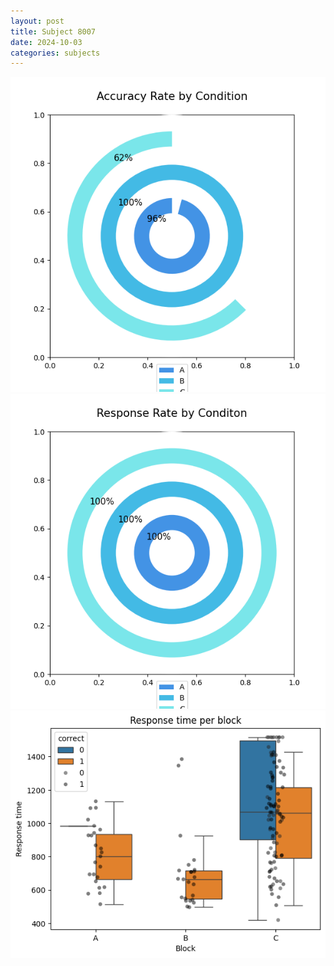 ```yaml
---
layout: post
title: Subject 8007
date: 2024-10-03
categories: subjects
---
```


![](data/8007/run-2/8007_accuracy_rate.png)
![](data/8007/run-2/8007_response_rate.png)
![](data/8007/run-2/8007_rt.png)

